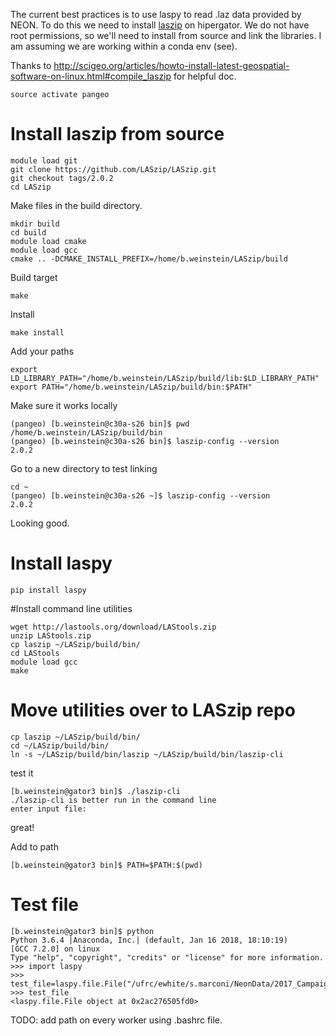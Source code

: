 The current best practices is to use laspy to read .laz data provided by NEON.
To do this we need to install [laszip](https://www.laszip.org/) on hipergator. We do not have root permissions, so we'll need to install from source and link the libraries. I am assuming we are working within a conda env (see). 

Thanks to http://scigeo.org/articles/howto-install-latest-geospatial-software-on-linux.html#compile_laszip for helpful doc.

```
source activate pangeo
```

# Install laszip from source

```
module load git
git clone https://github.com/LASzip/LASzip.git
git checkout tags/2.0.2
cd LASzip
```

Make files in the build directory.
```
mkdir build
cd build
module load cmake
module load gcc
cmake .. -DCMAKE_INSTALL_PREFIX=/home/b.weinstein/LASzip/build 
```

Build target

```
make
```

Install

```
make install
```

Add your paths

```
export LD_LIBRARY_PATH="/home/b.weinstein/LASzip/build/lib:$LD_LIBRARY_PATH"
export PATH="/home/b.weinstein/LASzip/build/bin:$PATH"
```

Make sure it works locally

```
(pangeo) [b.weinstein@c30a-s26 bin]$ pwd
/home/b.weinstein/LASzip/build/bin
(pangeo) [b.weinstein@c30a-s26 bin]$ laszip-config --version
2.0.2
```

Go to a new directory to test linking

```
cd ~
(pangeo) [b.weinstein@c30a-s26 ~]$ laszip-config --version
2.0.2
```

Looking good.

# Install laspy

```
pip install laspy
```

#Install command line utilities

```
wget http://lastools.org/download/LAStools.zip
unzip LAStools.zip
cp laszip ~/LASzip/build/bin/
cd LAStools
module load gcc
make
```
# Move utilities over to LASzip repo

```
cp laszip ~/LASzip/build/bin/
cd ~/LASzip/build/bin/
ln -s ~/LASzip/build/bin/laszip ~/LASzip/build/bin/laszip-cli
```

test it

```
[b.weinstein@gator3 bin]$ ./laszip-cli
./laszip-cli is better run in the command line
enter input file: 
```

great!

Add to path

```
[b.weinstein@gator3 bin]$ PATH=$PATH:$(pwd)
```

# Test file

```
[b.weinstein@gator3 bin]$ python
Python 3.6.4 |Anaconda, Inc.| (default, Jan 16 2018, 18:10:19) 
[GCC 7.2.0] on linux
Type "help", "copyright", "credits" or "license" for more information.
>>> import laspy
>>> test_file=laspy.file.File("/ufrc/ewhite/s.marconi/NeonData/2017_Campaign/D03/OSBS/L1/DiscreteLidar/ClassifiedPointCloud/NEON_D03_OSBS_DP1_412000_3283000_classified_point_cloud.laz")
>>> test_file
<laspy.file.File object at 0x2ac276505fd0>
```

TODO: add path on every worker using .bashrc file.